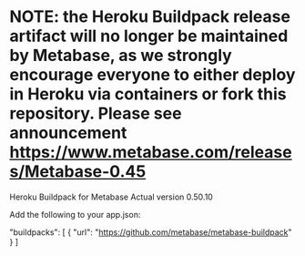 # NOTE: the Heroku Buildpack release artifact will no longer be maintained by Metabase, as we strongly encourage everyone to either deploy in Heroku via containers or fork this repository. Please see announcement https://www.metabase.com/releases/Metabase-0.45

Heroku Buildpack for Metabase
Actual version 0.50.10

Add the following to your app.json:

"buildpacks": [
  {
    "url": "https://github.com/metabase/metabase-buildpack"
  }
]
